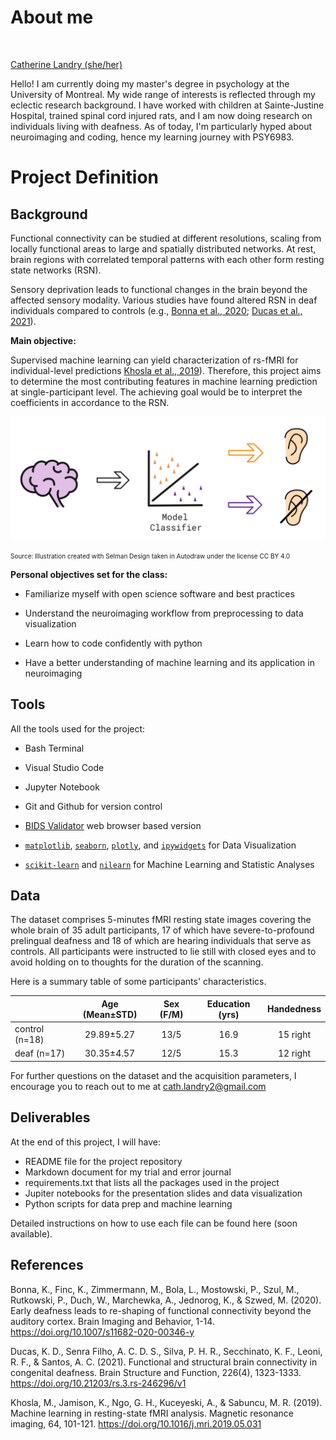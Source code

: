 
# About me
<img src="https://avatars.githubusercontent.com/u/86985765?v=4?s=100" width="100px;" alt=""/>
<href="https://github.com/catherinelandry"> 

  [Catherine Landry (she/her)](https://github.com/catherinelandry)

  Hello! I am currently doing my master's degree in psychology at the University of Montreal. My wide range of interests is reflected through my eclectic research background. I have worked with children at Sainte-Justine Hospital, trained spinal cord injured rats, and I am now doing research on individuals living with deafness. As of today, I'm particularly hyped about neuroimaging and coding, hence my learning journey with PSY6983. 


# Project Definition

## Background

Functional connectivity can be studied at different resolutions, scaling from locally functional areas to large and spatially distributed networks. At rest, brain regions with correlated temporal patterns with each other form resting state networks (RSN).  

Sensory deprivation leads to functional changes in the brain beyond the affected sensory modality. Various studies have found altered RSN in deaf individuals compared to controls (e.g., [Bonna et al., 2020](https://doi.org/10.1007/s11682-020-00346-y); [Ducas et al., 2021](https://doi.org/10.21203/rs.3.rs-246296/v1)). 

**Main objective:**

Supervised machine learning can yield characterization of rs-fMRI for individual-level predictions [Khosla et al., 2019](https://doi.org/10.1016/j.mri.2019.05.031)). Therefore, this project aims to determine the most contributing features in machine learning prediction at single-participant level. The achieving goal would be to interpret the coefficients in accordance to the RSN. 
 
 ![Main objective](readme.png)
 
 <p> <font size="1">Source: Illustration created with Selman Design taken in Autodraw under the license CC BY 4.0 </font></p> 
 

**Personal objectives set for the class:**

* Familiarize myself with open science software and best practices 

* Understand the neuroimaging workflow from preprocessing to data visualization

* Learn how to code confidently with python 

* Have a better understanding of machine learning and its application in neuroimaging 

## Tools

All the tools used for the project: 

* Bash Terminal 

* Visual Studio Code 

* Jupyter Notebook  
  
* Git and Github for version control 

* [BIDS Validator](https://bids-standard.github.io/bids-validator/) web browser based version

* [`matplotlib`](https://matplotlib.org/), [`seaborn`](https://seaborn.pydata.org/), [`plotly`](https://plotly.com/), and [`ipywidgets`](https://ipywidgets.readthedocs.io/en/latest/) for Data Visualization

* [`scikit-learn`](https://scikit-learn.org/stable/) and [`nilearn`](https://nilearn.github.io/) for Machine Learning and Statistic Analyses

## Data

The dataset comprises 5-minutes fMRI resting state images covering the whole brain of 35 adult participants, 17 of which have severe-to-profound prelingual deafness and 18 of which are hearing individuals that serve as controls. All participants were instructed to lie still with closed eyes and to avoid holding on to thoughts for the duration of the scanning. 

Here is a summary table of some participants' characteristics.

|                 |Age (Mean±STD)|  Sex (F/M)   |Education (yrs)| Handedness |  
|-----------------|:------------:|:------------:|:-------------:|:----------:|  
|control (n=18)   |  29.89±5.27  |     13/5     |  16.9         | 15 right   |   
|deaf    (n=17)   |  30.35±4.57  |     12/5     |  15.3         | 12 right   |

For further questions on the dataset and the acquisition parameters, I encourage you to reach out to me at cath.landry2@gmail.com


## Deliverables

At the end of this project, I will have:

* README file for the project repository 
* Markdown document for my trial and error journal
* requirements.txt that lists all the packages used in the project
* Jupiter notebooks for the presentation slides and data visualization
* Python scripts for data prep and machine learning

Detailed instructions on how to use each file can be found here (soon available). 

## References

Bonna, K., Finc, K., Zimmermann, M., Bola, L., Mostowski, P., Szul, M., Rutkowski, P., Duch, W., Marchewka, A., Jednorog, K., & Szwed, M. (2020). Early deafness leads to re-shaping of functional connectivity beyond the auditory cortex. Brain Imaging and Behavior, 1-14. https://doi.org/10.1007/s11682-020-00346-y 

Ducas, K. D., Senra Filho, A. C. D. S., Silva, P. H. R., Secchinato, K. F., Leoni, R. F., & Santos, A. C. (2021). Functional and structural brain connectivity in congenital deafness. Brain Structure and Function, 226(4), 1323-1333. https://doi.org/10.21203/rs.3.rs-246296/v1 

Khosla, M., Jamison, K., Ngo, G. H., Kuceyeski, A., & Sabuncu, M. R. (2019). Machine learning in resting-state fMRI analysis. Magnetic resonance imaging, 64, 101-121. https://doi.org/10.1016/j.mri.2019.05.031
